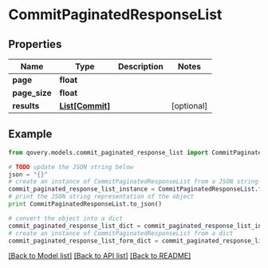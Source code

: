 # CommitPaginatedResponseList


## Properties
Name | Type | Description | Notes
------------ | ------------- | ------------- | -------------
**page** | **float** |  | 
**page_size** | **float** |  | 
**results** | [**List[Commit]**](Commit.md) |  | [optional] 

## Example

```python
from qovery.models.commit_paginated_response_list import CommitPaginatedResponseList

# TODO update the JSON string below
json = "{}"
# create an instance of CommitPaginatedResponseList from a JSON string
commit_paginated_response_list_instance = CommitPaginatedResponseList.from_json(json)
# print the JSON string representation of the object
print CommitPaginatedResponseList.to_json()

# convert the object into a dict
commit_paginated_response_list_dict = commit_paginated_response_list_instance.to_dict()
# create an instance of CommitPaginatedResponseList from a dict
commit_paginated_response_list_form_dict = commit_paginated_response_list.from_dict(commit_paginated_response_list_dict)
```
[[Back to Model list]](../README.md#documentation-for-models) [[Back to API list]](../README.md#documentation-for-api-endpoints) [[Back to README]](../README.md)


